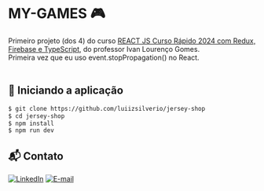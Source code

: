 # MY-GAMES 🎮

Primeiro projeto (dos 4) do curso [REACT JS Curso Rápido 2024 com Redux, Firebase e TypeScript](https://www.udemy.com/course/react-js-completo-com-redux-toolkit-firebase-git-e-typescript/), do professor Ivan Lourenço Gomes. <br />
Primeira vez que eu uso event.stopPropagation() no React.<br/>
<br/>

## 🚗 Iniciando a aplicação
```bash
$ git clone https://github.com/luiizsilverio/jersey-shop
$ cd jersey-shop
$ npm install
$ npm run dev
```

## 📬 Contato

[![LinkedIn](https://img.shields.io/badge/LinkedIn-0077B5?style=for-the-badge&logo=linkedin&logoColor=white)](https://www.linkedin.com/in/luiz-s-de-oliveira-6b6067210)
[![E-mail](https://img.shields.io/badge/Gmail-D14836?style=for-the-badge&logo=gmail&logoColor=white)](mailto:luiiz.silverio@gmail.com)

